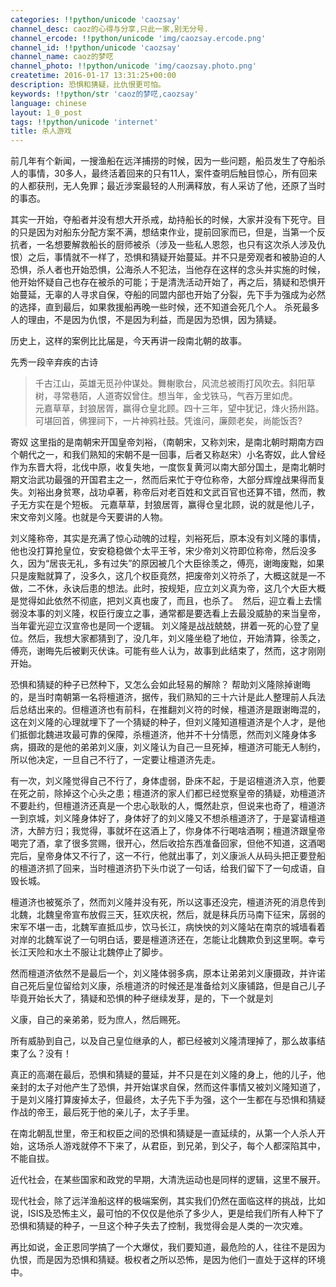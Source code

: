 ```yaml
---
categories: !!python/unicode 'caozsay'
channel_desc: caoz的心得与分享,只此一家,别无分号.
channel_ercode: !!python/unicode 'img/caozsay.ercode.png'
channel_id: !!python/unicode 'caozsay'
channel_name: caoz的梦呓
channel_photo: !!python/unicode 'img/caozsay.photo.png'
createtime: 2016-01-17 13:31:25+00:00
description: 恐惧和猜疑，比仇恨更可怕。
keywords: !!python/str 'caoz的梦呓,caozsay'
language: chinese
layout: 1_0_post
tags: !!python/unicode 'internet'
title: 杀人游戏
---
```

<div class="rich_media_content" id="js_content">
<p>
         前几年有个新闻，一搜渔船在远洋捕捞的时候，因为一些问题，船员发生了夺船杀人的事情，30多人，最终活着回来的只有11人，案件查明后触目惊心，所有回来的人都获刑，无人免罪；最近涉案最轻的人刑满释放，有人采访了他，还原了当时的事态。
        </p>
<p>
</p>
<p>
         其实一开始，夺船者并没有想大开杀戒，劫持船长的时候，大家并没有下死守。目的只是因为对船东分配方案不满，想结束作业，提前回家而已，但是，当第一个反抗者，一名想要解救船长的厨师被杀（涉及一些私人恩怨，也只有这次杀人涉及仇恨）之后，事情就不一样了，恐惧和猜疑开始蔓延。并不只是旁观者和被胁迫的人恐惧，杀人者也开始恐惧，公海杀人不犯法，当他存在这样的念头并实施的时候，他开始怀疑自己也存在被杀的可能；于是清洗活动开始了，再之后，猜疑和恐惧开始蔓延，无辜的人寻求自保，夺船的同盟内部也开始了分裂，先下手为强成为必然的选择，直到最后，如果救援船再晚一些时候，还不知道会死几个人。 杀死最多人的理由，不是因为仇恨，不是因为利益，而是因为恐惧，因为猜疑。
        </p>
<p>
</p>
<p>
         历史上，这样的案例比比届是，今天再讲一段南北朝的故事。
        </p>
<p>
         先秀一段辛弃疾的古诗
        </p>
<p>
</p>
<blockquote>
<p>
          千古江山，英雄无觅孙仲谋处。舞榭歌台，风流总被雨打风吹去。斜阳草树，寻常巷陌，人道寄奴曾住。想当年，金戈铁马，气吞万里如虎。
          <br/>
          元嘉草草，封狼居胥，赢得仓皇北顾。四十三年，望中犹记，烽火扬州路。可堪回首，佛狸祠下，一片神鸦社鼓。凭谁问，廉颇老矣，尚能饭否?
         </p>
</blockquote>
<p>
</p>
<p>
         寄奴 这里指的是南朝宋开国皇帝刘裕，（南朝宋，又称刘宋，是南北朝时期南方四个朝代之一，和我们熟知的宋朝不是一回事，后者又称赵宋）小名寄奴，此人曾经作为东晋大将，北伐中原，收复失地，一度恢复黄河以南大部分国土，是南北朝时期文治武功最强的开国君主之一，然而后来忙于夺位称帝，大部分辉煌战果得而复失。刘裕出身贫寒，战功卓著，称帝后对老百姓和文武百官也还算不错，然而，教子无方实在是个短板。 元嘉草草，封狼居胥，赢得仓皇北顾，说的就是他儿子，宋文帝刘义隆。也就是今天要讲的人物。
        </p>
<p>
</p>
<p>
         刘义隆称帝，其实是充满了惊心动魄的过程，刘裕死后，原本没有刘义隆的事情，他也没打算抢皇位，安安稳稳做个太平王爷，宋少帝刘义符即位称帝，然后没多久，因为“居丧无礼，多有过失”的原因被几个大臣徐羡之，傅亮，谢晦废黜，如果只是废黜就算了，没多久，这几个权臣竟然，把废帝刘义符杀了，大概这就是一不做，二不休，永诀后患的想法。此时，按规矩，应立刘义真为帝，这几个大臣大概是觉得如此依然不彻底，把刘义真也废了，而且，也杀了。  然后，迎立看上去懦弱没本事的刘义隆，权臣行废立之事，通常都是要选看上去最没威胁的来当皇帝，当年霍光迎立汉宣帝也是同一个逻辑。 刘义隆是战战兢兢，拼着一死的心登了皇位。然后，我想大家都猜到了，没几年，刘义隆坐稳了地位，开始清算，徐羡之，傅亮，谢晦先后被剿灭伏诛。可能有些人认为，故事到此结束了，然而，这才刚刚开始。
        </p>
<p>
</p>
<p>
         恐惧和猜疑的种子已然种下，又怎么会如此轻易的解除？ 帮助刘义隆除掉谢晦的，是当时南朝第一名将檀道济，据传，我们熟知的三十六计是此人整理前人兵法后总结出来的。但檀道济也有前科，在推翻刘义符的时候，檀道济是跟谢晦混的，这在刘义隆的心理就埋下了一个猜疑的种子，但刘义隆知道檀道济是个人才，是他们抵御北魏进攻最可靠的保障，杀檀道济，他并不十分情愿，然而刘义隆身体多病，摄政的是他的弟弟刘义康，刘义隆认为自己一旦死掉，檀道济可能无人制约，所以他决定，一旦自己不行了，一定要让檀道济先走。
        </p>
<p>
</p>
<p>
         有一次，刘义隆觉得自己不行了，身体虚弱，卧床不起，于是诏檀道济入京，他要在死之前，除掉这个心头之患；檀道济的家人们都已经觉察皇帝的猜疑，劝檀道济不要赴约，但檀道济还真是一个忠心耿耿的人，慨然赴京，但说来也奇了，檀道济一到京城，刘义隆身体好了，身体好了的刘义隆又不想杀檀道济了，于是宴请檀道济，大醉方归；我觉得，事就坏在这酒上了，你身体不行喝啥酒啊；檀道济跟皇帝喝完了酒，拿了很多赏赐，很开心，然后收拾东西准备回家，但他不知道，这酒喝完后，皇帝身体又不行了，这一不行，他就出事了，刘义康派人从码头把正要登船的檀道济抓了回来，当时檀道济扔下头巾说了一句话，给我们留下了一句成语，自毁长城。
        </p>
<p>
</p>
<p>
         檀道济也被冤杀了，然而刘义隆并没有死，所以这事还没完，檀道济死的消息传到北魏，北魏皇帝宣布放假三天，狂欢庆祝，然后，就是秣兵历马南下征宋，孱弱的宋军不堪一击，北魏军直抵瓜步，饮马长江，病怏怏的刘义隆站在南京的城墙看着对岸的北魏军说了一句明白话，要是檀道济还在，怎能让北魏欺负到这里啊。幸亏长江天险和水土不服让北魏停止了脚步。
        </p>
<p>
</p>
<p>
         然而檀道济依然不是最后一个，刘义隆体弱多病，原本让弟弟刘义康摄政，并许诺自己死后皇位留给刘义康，杀檀道济的时候还是准备给刘义康铺路，但是自己儿子毕竟开始长大了，猜疑和恐惧的种子继续发芽，是的，下一个就是刘
        </p>
<p>
         义康，自己的亲弟弟，贬为庶人，然后赐死。
        </p>
<p>
</p>
<p>
         所有威胁到自己，以及自己皇位继承的人，都已经被刘义隆清理掉了，那么故事结束了么？没有！
        </p>
<p>
</p>
<p>
         真正的高潮在最后，恐惧和猜疑的蔓延，并不只是在刘义隆的身上，他的儿子，他亲封的太子对他产生了恐惧，并开始谋求自保，然而这件事情又被刘义隆知道了，于是刘义隆打算废掉太子，但最终，太子先下手为强，这个一生都在与恐惧和猜疑作战的帝王，最后死于他的亲儿子，太子手里。
        </p>
<p>
</p>
<p>
         在南北朝乱世里，帝王和权臣之间的恐惧和猜疑是一直延续的，从第一个人杀人开始，这场杀人游戏就停不下来了，从君臣，到兄弟，到父子，每个人都深陷其中，不能自拔。
        </p>
<p>
</p>
<p>
         近代社会，在某些国家和政党的早期，大清洗运动也是同样的逻辑，这里不展开。
        </p>
<p>
</p>
<p>
         现代社会，除了远洋渔船这样的极端案例，其实我们仍然在面临这样的挑战，比如说，ISIS及恐怖主义，最可怕的不仅仅是他杀了多少人，更是给我们所有人种下了恐惧和猜疑的种子，一旦这个种子失去了控制，我觉得会是人类的一次灾难。
        </p>
<p>
</p>
<p>
         再比如说，金正恩同学搞了一个大爆仗，我们要知道，最危险的人，往往不是因为仇恨，而是因为恐惧和猜疑。极权者之所以恐怖，是因为他们一直处于这样的环境中。
        </p>
<p>
</p>
<p>
</p>
</div>